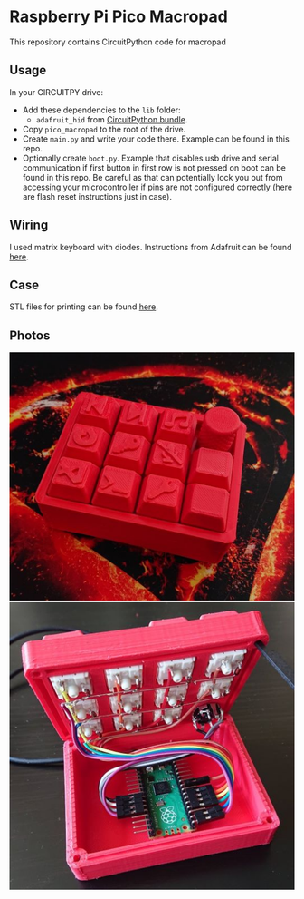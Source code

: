 # Raspberry Pi Pico Macropad

This repository contains CircuitPython code for macropad
## Usage

In your CIRCUITPY drive:
* Add these dependencies to the `lib` folder:
  * `adafruit_hid` from [CircuitPython bundle](https://circuitpython.org/libraries).
* Copy `pico_macropad` to the root of the drive.
* Create `main.py` and write your code there. Example can be found in this repo.  
* Optionally create `boot.py`. Example that disables usb drive and serial communication if first button in first row is not pressed on boot can be found in this repo. Be careful as that can potentially lock you out from accessing your microcontroller if pins are not configured correctly ([here](https://www.raspberrypi.com/documentation/microcontrollers/raspberry-pi-pico.html#resetting-flash-memory) are flash reset instructions just in case).

## Wiring

I used matrix keyboard with diodes. Instructions from Adafruit can be found [here](https://learn.adafruit.com/key-pad-matrix-scanning-in-circuitpython/keymatrix).

## Case

STL files for printing can be found [here](https://www.printables.com/model/152449-raspberry-pi-pico-macropad).

## Photos

![macropad](/img/macropad.JPG)
![macropad internals](/img/internals.JPG)
